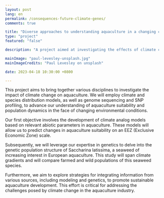 ```yaml
---
layout: post
lang: en
permalink: /consequences-future-climate-genes/
comments: true

title: "Diverse approaches to understanding aquaculture in a changing climate"
type: "project"
featured: "false"

description: "A project aimed at investigating the effects of climate change on key marine forest species, such as kelp, fucoids and cold-water corals, that are the structural basis of coastal ecosystems."

mainImage: "paul-levesley-unsplash.jpg"
mainImageCredits: "Paul Levesley on unsplash"

date: 2023-04-18 10:30:00 +0800

---
```


This project aims to bring together various disciplines to investigate the impact of climate change on aquaculture. We will employ climate and species distribution models, as well as genome sequencing and SNP profiling, to advance our understanding of aquaculture suitability and population dynamics in the face of changing environmental conditions.

Our first objective involves the development of climate analog models based on relevant abiotic parameters in aquaculture. These models will allow us to predict changes in aquaculture suitability on an EEZ (Exclusive Economic Zone) scale.

Subsequently, we will leverage our expertise in genetics to delve into the genetic population structure of Saccharina latissima, a seaweed of increasing interest in European aquaculture. This study will span climate gradients and will compare farmed and wild populations of this seaweed species.

Furthermore, we aim to explore strategies for integrating information from various sources, including modeling and genetics, to promote sustainable aquaculture development. This effort is critical for addressing the challenges posed by climate change in the aquaculture industry.